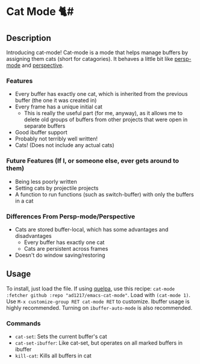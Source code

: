 # Cat Mode &#128008;#

## Description ##
Introducing cat-mode! Cat-mode is a mode that helps manage buffers by assigning them cats (short for catagories). It behaves a little bit like [persp-mode](https://github.com/Bad-ptr/persp-mode.el) and [perspective](https://github.com/nex3/perspective-el).

### Features ###
  * Every buffer has exactly one cat, which is inherited from the previous buffer (the one it was created in)
  * Every frame has a unique initial cat
    * This is really the useful part (for me, anyway), as it allows me to delete old groups of buffers from other projects that were open in separate buffers
  * Good ibuffer support
  * Probably not terribly well written!
  * Cats! (Does not include any actual cats)

### Future Features (If I, or someone else, ever gets around to them) ###
  * Being less poorly written
  * Setting cats by projectile projects
  * A function to run functions (such as switch-buffer) with only the buffers in a cat

### Differences From Persp-mode/Perspective ###
  * Cats are stored buffer-local, which has some advantages and disadvantages
      * Every buffer has exactly one cat
      * Cats are persistent across frames
  * Doesn't do window saving/restoring

## Usage ##
To install, just load the file. If using [quelpa](https://github.com/quelpa/quelpa), use this recipe: `cat-mode :fetcher github :repo "ad1217/emacs-cat-mode"`.
Load with `(cat-mode 1)`. Use `M-x customize-group RET cat-mode RET` to customize. Ibuffer usage is highly recommended. Turning on `ibuffer-auto-mode` is also recommended.

### Commands ###
  * `cat-set`: Sets the current buffer's cat
  * `cat-set-ibuffer`: Like cat-set, but operates on all marked buffers in ibuffer
  * `kill-cat`: Kills all buffers in cat
